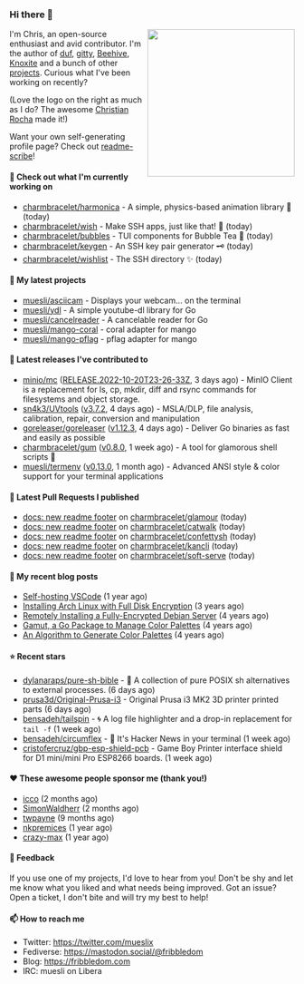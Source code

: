 ### Hi there 👋

<img align="right" src="https://raw.githubusercontent.com/muesli/muesli/master/assets/termenv.png" width="260">

I'm Chris, an open-source enthusiast and avid contributor. I'm the author of [duf](https://github.com/muesli/duf),
[gitty](https://github.com/muesli/gitty), [Beehive](https://github.com/muesli/beehive), [Knoxite](https://github.com/knoxite/knoxite)
 and a bunch of other [projects](https://fribbledom.com/projects/). Curious what I've been working on recently?

(Love the logo on the right as much as I do? The awesome [Christian Rocha](https://github.com/meowgorithm/) made it!)

Want your own self-generating profile page? Check out [readme-scribe](https://github.com/muesli/readme-scribe)!

#### 👷 Check out what I'm currently working on

- [charmbracelet/harmonica](https://github.com/charmbracelet/harmonica) - A simple, physics-based animation library 🎼 (today)
- [charmbracelet/wish](https://github.com/charmbracelet/wish) - Make SSH apps, just like that! 💫 (today)
- [charmbracelet/bubbles](https://github.com/charmbracelet/bubbles) - TUI components for Bubble Tea 🫧 (today)
- [charmbracelet/keygen](https://github.com/charmbracelet/keygen) - An SSH key pair generator 🗝️ (today)
- [charmbracelet/wishlist](https://github.com/charmbracelet/wishlist) - The SSH directory ✨ (today)

#### 🌱 My latest projects

- [muesli/asciicam](https://github.com/muesli/asciicam) - Displays your webcam... on the terminal
- [muesli/ydl](https://github.com/muesli/ydl) - A simple youtube-dl library for Go
- [muesli/cancelreader](https://github.com/muesli/cancelreader) - A cancelable reader for Go
- [muesli/mango-coral](https://github.com/muesli/mango-coral) - coral adapter for mango
- [muesli/mango-pflag](https://github.com/muesli/mango-pflag) - pflag adapter for mango

#### 🔭 Latest releases I've contributed to

- [minio/mc](https://github.com/minio/mc) ([RELEASE.2022-10-20T23-26-33Z](https://github.com/minio/mc/releases/tag/RELEASE.2022-10-20T23-26-33Z), 3 days ago) - MinIO Client is a replacement for ls, cp, mkdir, diff and rsync commands for filesystems and object storage.
- [sn4k3/UVtools](https://github.com/sn4k3/UVtools) ([v3.7.2](https://github.com/sn4k3/UVtools/releases/tag/v3.7.2), 4 days ago) - MSLA/DLP, file analysis, calibration, repair, conversion and manipulation
- [goreleaser/goreleaser](https://github.com/goreleaser/goreleaser) ([v1.12.3](https://github.com/goreleaser/goreleaser/releases/tag/v1.12.3), 4 days ago) - Deliver Go binaries as fast and easily as possible
- [charmbracelet/gum](https://github.com/charmbracelet/gum) ([v0.8.0](https://github.com/charmbracelet/gum/releases/tag/v0.8.0), 1 week ago) - A tool for glamorous shell scripts 🎀
- [muesli/termenv](https://github.com/muesli/termenv) ([v0.13.0](https://github.com/muesli/termenv/releases/tag/v0.13.0), 1 month ago) - Advanced ANSI style &amp; color support for your terminal applications

#### 🔨 Latest Pull Requests I published

- [docs: new readme footer](https://github.com/charmbracelet/glamour/pull/199) on [charmbracelet/glamour](https://github.com/charmbracelet/glamour) (today)
- [docs: new readme footer](https://github.com/charmbracelet/catwalk/pull/3) on [charmbracelet/catwalk](https://github.com/charmbracelet/catwalk) (today)
- [docs: new readme footer](https://github.com/charmbracelet/confettysh/pull/7) on [charmbracelet/confettysh](https://github.com/charmbracelet/confettysh) (today)
- [docs: new readme footer](https://github.com/charmbracelet/kancli/pull/5) on [charmbracelet/kancli](https://github.com/charmbracelet/kancli) (today)
- [docs: new readme footer](https://github.com/charmbracelet/soft-serve/pull/174) on [charmbracelet/soft-serve](https://github.com/charmbracelet/soft-serve) (today)

#### 📜 My recent blog posts

- [Self-hosting VSCode](https://fribbledom.com/posts/selfhosting-vscode/) (1 year ago)
- [Installing Arch Linux with Full Disk Encryption](https://fribbledom.com/posts/encrypted-arch-install/) (3 years ago)
- [Remotely Installing a Fully-Encrypted Debian Server](https://fribbledom.com/posts/encrypted-remote-debian-install/) (4 years ago)
- [Gamut, a Go Package to Manage Color Palettes](https://fribbledom.com/posts/gamut-package-to-handle-color-palettes/) (4 years ago)
- [An Algorithm to Generate Color Palettes](https://fribbledom.com/posts/an-algorithm-to-generate-color-palettes/) (4 years ago)

#### ⭐ Recent stars

- [dylanaraps/pure-sh-bible](https://github.com/dylanaraps/pure-sh-bible) - 📖 A collection of pure POSIX sh alternatives to external processes. (6 days ago)
- [prusa3d/Original-Prusa-i3](https://github.com/prusa3d/Original-Prusa-i3) - Original Prusa i3 MK2 3D printer printed parts (6 days ago)
- [bensadeh/tailspin](https://github.com/bensadeh/tailspin) - 🌀 A log file highlighter and a drop-in replacement for `tail -f` (1 week ago)
- [bensadeh/circumflex](https://github.com/bensadeh/circumflex) - 🌿 It&#39;s Hacker News in your terminal (1 week ago)
- [cristofercruz/gbp-esp-shield-pcb](https://github.com/cristofercruz/gbp-esp-shield-pcb) - Game Boy Printer interface shield for D1 mini/mini Pro ESP8266 boards. (1 week ago)

#### ❤️ These awesome people sponsor me (thank you!)

- [icco](https://github.com/icco) (2 months ago)
- [SimonWaldherr](https://github.com/SimonWaldherr) (2 months ago)
- [twpayne](https://github.com/twpayne) (9 months ago)
- [nkpremices](https://github.com/nkpremices) (1 year ago)
- [crazy-max](https://github.com/crazy-max) (1 year ago)

#### 💬 Feedback

If you use one of my projects, I'd love to hear from you! Don't be shy and let me know what you liked
and what needs being improved. Got an issue? Open a ticket, I don't bite and will try my best to help!

#### 📫 How to reach me

- Twitter: https://twitter.com/mueslix
- Fediverse: https://mastodon.social/@fribbledom
- Blog: https://fribbledom.com
- IRC: muesli on Libera
